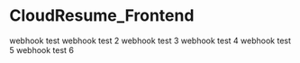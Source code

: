 # CloudResume_Frontend

webhook test
webhook test 2
webhook test 3
webhook test 4
webhook test 5
webhook test 6

